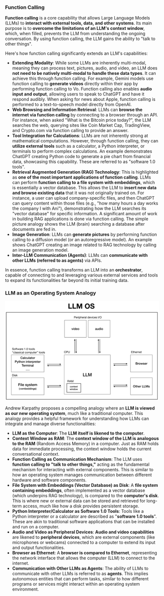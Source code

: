 
### Function Calling

**Function calling** is a core capability that allows Large Language Models (LLMs) to **interact with external tools, data, and other systems**. Its main purpose is to **overcome the limitations of an LLM's context window**, which, when filled, prevents the LLM from understanding the ongoing conversation. By using function calling, the LLM gains the ability to "talk to other things".

Here's how function calling significantly extends an LLM's capabilities:

*   **Extending Modality**: While some LLMs are inherently multi-modal, meaning they can process text, pictures, audio, and video, an LLM does **not need to be natively multi-modal to handle these data types**. It can achieve this through function calling. For example, Gemini models use function calling to **generate videos** directly within their app by performing function calling to Vo. Function calling also enables **audio input and output**, allowing users to speak to ChatGPT and have it respond audibly. When asking for news about Apple, function calling is performed to a text-to-speech model directly from OpenAI.
*   **Web Browsing and Information Retrieval**: LLMs can **browse the internet via function calling** by connecting to a browser through an API. For instance, when asked "What is the Bitcoin price today?", the LLM searches the web, querying sites like Coin Market Cap, TradingView, and Crypto.com via function calling to provide an answer.
*   **Tool Integration for Calculations**: LLMs are not inherently strong at mathematical computations. However, through function calling, they can **utilize external tools** such as a calculator, a Python interpreter, or terminals to perform complex calculations. An example demonstrates ChatGPT creating Python code to generate a pie chart from financial data, showcasing this capability. These are referred to as "software 1.0 tools".
*   **Retrieval Augmented Generation (RAG) Technology**: This is highlighted as **one of the most important applications of function calling**. LLMs can perform **function calling to a file system with embeddings**, which is essentially a vector database. This allows the LLM to **insert new data and browse existing data** that it was not originally trained on. For instance, a user can upload company-specific files, and then ChatGPT can query content within those files (e.g., "how many hours a day works the company I with Ani"), demonstrating how the LLM searches its "vector database" for specific information. A significant amount of work in building RAG applications is done via function calling. The simple picture analogy shows the LLM (brain) searching a database after documents are fed in.
*   **Image Generation**: LLMs can **generate pictures** by performing function calling to a diffusion model (or an autoregressive model). An example shows ChatGPT creating an image related to RAG technology by calling an image generation model.
*   **Inter-LLM Communication (Agents)**: LLMs can **communicate with other LLMs (referred to as agents)** via APIs.

In essence, function calling transforms an LLM into an **orchestrator**, capable of connecting to and leveraging various external services and tools to expand its functionalities far beyond its initial training data.

### LLM as an Operating System Analogy

![LLM OS](./Images/LLMOS.png)

Andrew Karpathy proposes a compelling analogy where an **LLM is viewed as our new operating system**, much like a traditional computer. This analogy provides a helpful framework for understanding how LLMs can integrate and manage diverse functionalities:

*   **LLM as the Computer**: The **LLM itself is likened to the computer**.
*   **Context Window as RAM**: The **context window of the LLM is analogous to the RAM** (Random Access Memory) in a computer. Just as RAM holds data for immediate processing, the context window holds the current conversational context.
*   **Function Calling as Communication Mechanism**: The LLM uses **function calling to "talk to other things,"** acting as the fundamental mechanism for interacting with external components. This is similar to how an operating system manages communication between different hardware and software components.
*   **File System with Embeddings (Vector Database) as Disk**: A **file system containing embeddings**, often implemented as a vector database (which underpins RAG technology), is compared to the **computer's disk**. This is where new or external data can be stored and retrieved for long-term access, much like how a disk provides persistent storage.
*   **Python Interpreter/Calculator as Software 1.0 Tools**: Tools like a Python interpreter or a calculator are described as "**software 1.0 tools**". These are akin to traditional software applications that can be installed and run on a computer.
*   **Audio and Video as Peripheral Devices**: **Audio and video capabilities** are likened to **peripheral devices**, which are external components (like microphones or webcams) connected to a computer to extend its input and output functionalities.
*   **Browser as Ethernet**: A **browser is compared to Ethernet**, representing the network interface that allows the computer (LLM) to connect to the internet.
*   **Communication with Other LLMs as Agents**: The ability of LLMs to communicate with other LLMs is referred to as **agents**. This implies autonomous entities that can perform tasks, similar to how different programs or services might interact within an operating system environment.

